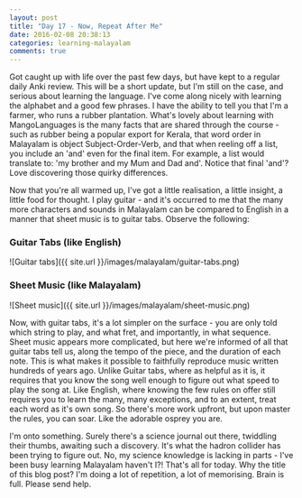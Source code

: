 ```yaml
---
layout: post
title: "Day 17 - Now, Repeat After Me"
date: 2016-02-08 20:38:13
categories: learning-malayalam
comments: true
---
```


Got caught up with life over the past few days, but have kept to a regular daily Anki review. This will be a short update, but I'm still on the case, and serious about learning the language. I've come along nicely with learning the alphabet and a good few phrases. I have the ability to tell you that I'm a farmer, who runs a rubber plantation. What's lovely about learning with MangoLanguages is the many facts that are shared through the course - such as rubber being a popular export for Kerala, that word order in Malayalam is object Subject-Order-Verb, and that when reeling off a list, you include an 'and' even for the final item. For example, a list would translate to: 'my brother and my Mum and Dad and'. Notice that final 'and'? Love discovering those quirky differences.

Now that you're all warmed up, I've got a little realisation, a little insight, a little food for thought. I play guitar - and it's occurred to me that the many more characters and sounds in Malayalam can be compared to English in a manner that sheet music is to guitar tabs. Observe the following:

### Guitar Tabs (like English)
![Guitar tabs]({{ site.url }}/images/malayalam/guitar-tabs.png)

### Sheet Music (like Malayalam)
![Sheet music]({{ site.url }}/images/malayalam/sheet-music.png)

Now, with guitar tabs, it's a lot simpler on the surface - you are only told which string to play, and what fret, and importantly, in what sequence. Sheet music appears more complicated, but here we're informed of all that guitar tabs tell us, along the tempo of the piece, and the duration of each note. This is what makes it possible to faithfully reproduce music written hundreds of years ago. Unlike Guitar tabs, where as helpful as it is, it requires that you know the song well enough to figure out what speed to play the song at. Like English, where knowing the few rules on offer still requires you to learn the many, many exceptions, and to an extent, treat each word as it's own song. So there's more work upfront, but upon master the rules, you can soar. Like the adorable osprey you are.

I'm onto something. Surely there's a science journal out there, twiddling their thumbs, awaiting such a discovery. It's what the hadron collider has been trying to figure out. No, my science knowledge is lacking in parts - I've been busy learning Malayalam haven't I?! That's all for today. Why the title of this blog post? I'm doing a lot of repetition, a lot of memorising. Brain is full. Please send help.
